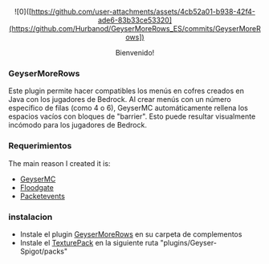 <div align="center">  

![0]([https://github.com/user-attachments/assets/4cb52a01-b938-42f4-ade6-83b33ce53320](https://github.com/Hurbanod/GeyserMoreRows_ES/commits/GeyserMoreRows])

Bienvenido!

</div>

### GeyserMoreRows
Este plugin permite hacer compatibles los menús en cofres creados en Java con los jugadores
de Bedrock. Al crear menús con un número específico de filas (como 4 o 6), GeyserMC 
automáticamente rellena los espacios vacíos con bloques de "barrier". Esto puede resultar 
visualmente incómodo para los jugadores de Bedrock.

### Requerimientos
The main reason I created it is:
- [GeyserMC](https://geysermc.org/download/)
- [Floodgate](https://geysermc.org/download/?project=floodgate)
- [Packetevents](https://www.spigotmc.org/resources/packetevents-api.80279/)

### instalacion
- Instale el plugin [GeyserMoreRows](https://geysermc.org/download/) en su carpeta de complementos
- Instale el [TexturePack](https://geysermc.org/download/) en la siguiente ruta "plugins/Geyser-Spigot/packs"




